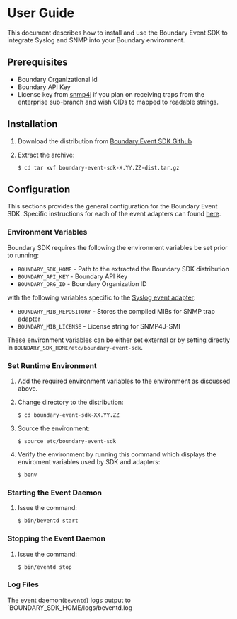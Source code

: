 User Guide
==========

This document describes how to install and use the Boundary Event SDK to integrate
Syslog and SNMP into your Boundary environment.

Prerequisites
-------------
* Boundary Organizational Id
* Boundary API Key
* License key from [snmp4j](http://www.snmp4j.org/) if you plan on receiving traps from the enterprise sub-branch and wish OIDs to mapped to readable strings.

Installation
------------
1. Download the distribution from [Boundary Event SDK Github](https://github.com/boundary/boundary-event-sdk/tree/master/dist)
2. Extract the archive:

    ```$ cd tar xvf boundary-event-sdk-X.YY.ZZ-dist.tar.gz```

Configuration
-------------

This sections provides the general configuration for the Boundary Event SDK. Specific instructions
for each of the event adapters can found [here](adapters/index.html).

### Environment Variables

Boundary SDK requires the following the environment variables be set prior to running:

* `BOUNDARY_SDK_HOME` - Path to the extracted the Boundary SDK distribution
* `BOUNDARY_API_KEY` - Boundary API Key
* `BOUNDARY_ORG_ID` - Boundary Organization ID

with the following variables specific to the [Syslog event adapter](adapters/syslog.html):

* `BOUNDARY_MIB_REPOSITORY` - Stores the compiled MIBs for SNMP trap adapter
* `BOUNDARY_MIB_LICENSE` - License string for SNMP4J-SMI

These environment variables can be either set external or by setting directly in `BOUNDARY_SDK_HOME/etc/boundary-event-sdk`.

### Set Runtime Environment

1. Add the required environment variables to the environment as discussed above.
2. Change directory to the distribution:

     ```$ cd boundary-event-sdk-XX.YY.ZZ```      
3. Source the environment:

     ```$ source etc/boundary-event-sdk```     
4. Verify the environment by running this command which displays the enviroment variables used by SDK and adapters:

     ```$ benv```

### Starting the Event Daemon
1. Issue the command:

     ```$ bin/beventd start```

### Stopping the Event Daemon
1. Issue the command:

     ```$ bin/eventd stop```

### Log Files

The event daemon(`beventd`) logs output to `BOUNDARY_SDK_HOME/logs/beventd.log


